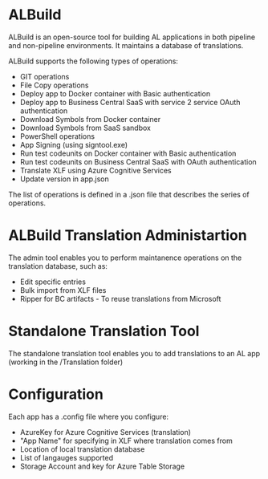 # ALBuild

ALBuild is an open-source tool for building AL applications in both pipeline and non-pipeline environments. It maintains a database of translations.

ALBuild supports the following types of operations:

* GIT operations
* File Copy operations
* Deploy app to Docker container with Basic authentication
* Deploy app to Business Central SaaS with service 2 service OAuth authentication
* Download Symbols from Docker container
* Download Symbols from SaaS sandbox
* PowerShell operations
* App Signing (using signtool.exe)
* Run test codeunits on Docker container with Basic authentication
* Run test codeunits on Business Central SaaS with OAuth authentication 
* Translate XLF using Azure Cognitive Services
* Update version in app.json

The list of operations is defined in a .json file that describes the series of operations.

# ALBuild Translation Administartion 

The admin tool enables you to perform maintanence operations on the translation database, such as:

* Edit specific entries
* Bulk import from XLF files
* Ripper for BC artifacts - To reuse translations from Microsoft

# Standalone Translation Tool
The standalone translation tool enables you to add translations to an AL app (working in the /Translation folder)

# Configuration

Each app has a .config file where you configure:

* AzureKey for Azure Cognitive Services (translation)
* "App Name" for specifying in XLF where translation comes from
* Location of local translation database
* List of langauges supported
* Storage Account and key for Azure Table Storage

